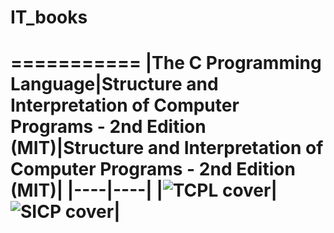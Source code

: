 # IT_books
===========
|The C Programming Language|Structure and Interpretation of Computer Programs - 2nd Edition (MIT)|Structure and Interpretation of Computer Programs - 2nd Edition (MIT)|
|----|----|
|![TCPL cover](https://img3.doubanio.com/lpic/s7990521.jpg)|![SICP cover](https://img3.doubanio.com/lpic/s1463770.jpg)|
===========
